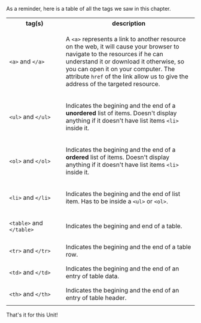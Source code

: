 As a reminder, here is a table of all the tags we saw in this chapter.

<table>
<tr> <th width="30%"> tag(s) </th> <th> description </th></tr>

<tr>
<td>

`<a>` and `</a>`

</td>

<td>  

A `<a>` represents a link to another resource on the web, it will cause your browser to navigate to the resources if he can understand it or download it otherwise, so you can open it on your computer. The attribute `href` of the link allow us to give the address of the targeted resource. 

</td>

</tr>

<tr>
<td>

 `<ul>` and `</ul>`

</td>

<td>  

Indicates the begining and the end of a **unordered** list of items. Doesn't display anything if it doesn't have list items `<li>` inside it. 

</td>

</tr>

<tr>
<td>

 `<ol>` and `</ol>`

</td>

<td> 

Indicates the begining and the end of a **ordered** list of items. Doesn't display anything if it doesn't have list items `<li>` inside it. 

</td>

</tr>

<tr>
<td>

`<li>` and `</li>`

</td>

<td> 

Indicates the begining and the end of list item. Has to be inside a `<ul>` or `<ol>`. 

</td>

</tr>

<tr>
<td>

`<table>` and `</table>`

</td>

<td> Indicates the begining and end of a table. </td>

</tr>

<tr>
<td>

`<tr>` and `</tr>`

</td>

<td> Indicates the begining and the end of a table row. </td>

</tr>

<tr>
<td>

`<td>` and `</td>`

</td>

<td> Indicates the  begining and the end of  an entry of table data. </td>

</tr>

<tr>
<td>

`<th>` and `</th>`

</td>

<td> Indicates the  begining and the end of an entry of table header. </td>

</tr>

</table>


That's it for this Unit!